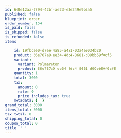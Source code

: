 ```yaml
---
id: 640e12aa-6794-42bf-ae23-e8e249e9b3a5
published: false
blueprint: order
order_number: 154
is_paid: false
is_shipped: false
is_refunded: false
items:
  -
    id: 19fbcee0-d7ee-4a85-a451-03a4e9034b20
    product: 66e767a9-ee34-4dc4-8681-d09bb59f0cf5
    variant:
      variant: Polmaraton
      product: 66e767a9-ee34-4dc4-8681-d09bb59f0cf5
    quantity: 1
    total: 3000
    tax:
      amount: 0
      rate: 0
      price_includes_tax: true
    metadata: {  }
grand_total: 3000
items_total: 3000
tax_total: 0
shipping_total: 0
coupon_total: 0
title: ' '
---
```

